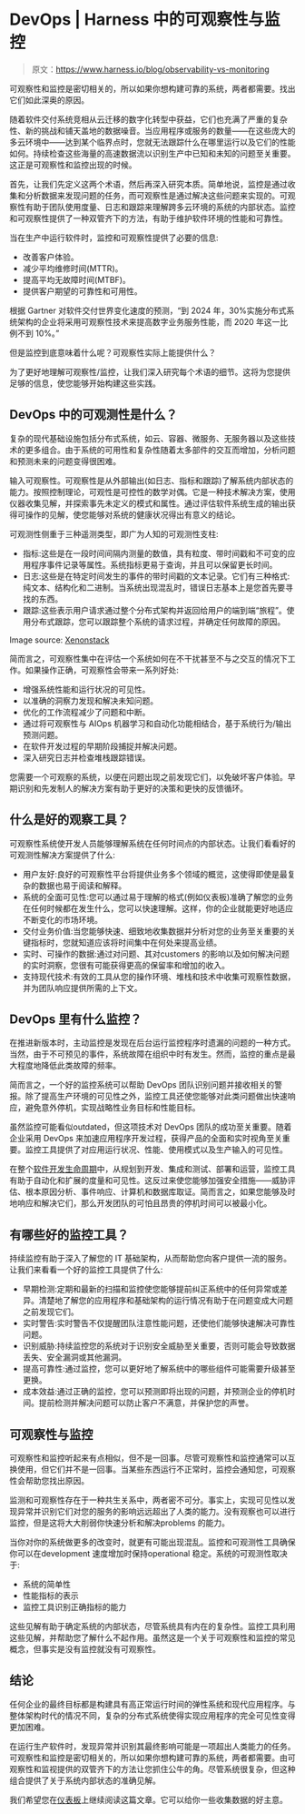 # DevOps | Harness 中的可观察性与监控

> 原文：<https://www.harness.io/blog/observability-vs-monitoring>

可观察性和监控是密切相关的，所以如果你想构建可靠的系统，两者都需要。找出它们如此深奥的原因。

随着软件交付系统竞相从云迁移的数字化转型中获益，它们也充满了严重的复杂性、新的挑战和铺天盖地的数据噪音。当应用程序或服务的数量——在这些庞大的多云环境中——达到某个临界点时，您就无法跟踪什么在哪里运行以及它们的性能如何。持续检查这些海量的高速数据流以识别生产中已知和未知的问题至关重要。这正是可观察性和监控出现的时候。

首先，让我们先定义这两个术语，然后再深入研究本质。简单地说，监控是通过收集和分析数据来发现问题的任务，而可观察性是通过解决这些问题来实现的。可观察性有助于团队使用度量、日志和跟踪来理解跨多云环境的系统的内部状态。监控和可观察性提供了一种双管齐下的方法，有助于维护软件环境的性能和可靠性。

当在生产中运行软件时，监控和可观察性提供了必要的信息:

*   改善客户体验。
*   减少平均维修时间(MTTR)。
*   提高平均无故障时间(MTBF)。
*   提供客户期望的可靠性和可用性。

根据 Gartner 对软件交付世界变化速度的预测，“到 2024 年，30%实施分布式系统架构的企业将采用可观察性技术来提高数字业务服务性能，而 2020 年这一比例不到 10%。”

但是监控到底意味着什么呢？可观察性实际上能提供什么？

为了更好地理解可观察性/监控，让我们深入研究每个术语的细节。这将为您提供足够的信息，使您能够开始构建这些实践。

## DevOps 中的可观测性是什么？

复杂的现代基础设施包括分布式系统，如云、容器、微服务、无服务器以及这些技术的更多组合。由于系统的可用性和复杂性随着太多部件的交互而增加，分析问题和预测未来的问题变得很困难。

输入可观察性。可观察性是从外部输出(如日志、指标和跟踪)了解系统内部状态的能力。按照控制理论，可观性是可控性的数学对偶。它是一种技术解决方案，使用仪器收集见解，并探索事先未定义的模式和属性。通过评估软件系统生成的输出获得可操作的见解，使您能够对系统的健康状况得出有意义的结论。

可观测性侧重于三种遥测类型，即广为人知的可观测性支柱:

*   指标:这些是在一段时间间隔内测量的数值，具有粒度、带时间戳和不可变的应用程序事件记录等属性。系统指标更易于查询，并且可以保留更长时间。
*   日志:这些是在特定时间发生的事件的带时间戳的文本记录。它们有三种格式:纯文本、结构化和二进制。当系统出现混乱时，错误日志基本上是您首先要寻找的东西。
*   跟踪:这些表示用户请求通过整个分布式架构并返回给用户的端到端“旅程”。使用分布式跟踪，您可以跟踪整个系统的请求过程，并确定任何故障的原因。

Image source: [Xenonstack](https://www.xenonstack.com/)

简而言之，可观察性集中在评估一个系统如何在不干扰甚至不与之交互的情况下工作。如果操作正确，可观察性会带来一系列好处:

*   增强系统性能和运行状况的可见性。
*   以准确的洞察力发现和解决未知问题。
*   优化的工作流程减少了问题和中断。
*   通过将可观察性与 AIOps 机器学习和自动化功能相结合，基于系统行为/输出预测问题。
*   在软件开发过程的早期阶段捕捉并解决问题。
*   深入研究日志并检查堆栈跟踪错误。

您需要一个可观察的系统，以便在问题出现之前发现它们，以免破坏客户体验。早期识别和先发制人的解决方案有助于更好的决策和更快的反馈循环。

## 什么是好的观察工具？

可观察性系统使开发人员能够理解系统在任何时间点的内部状态。让我们看看好的可观测性解决方案提供了什么:

*   用户友好:良好的可观察性平台将提供业务多个领域的概览，这使得即使是最复杂的数据也易于阅读和解释。
*   系统的全面可见性:您可以通过易于理解的格式(例如仪表板)准确了解您的业务在任何时候都在发生什么，您可以快速理解。这样，你的企业就能更好地适应不断变化的市场环境。
*   交付业务价值:当您能够快速、细致地收集数据并分析对您的业务至关重要的关键指标时，您就知道应该将时间集中在何处来提高业绩。
*   实时、可操作的数据:通过对问题、其对‌customers 的影响以及如何解决问题的实时洞察，您很有可能获得更高的保留率和增加的收入。
*   支持现代技术:有效的工具从您的操作环境、堆栈和技术中收集可观察性数据，并为团队响应提供所需的上下文。

## DevOps 里有什么监控？

在推进新版本时，主动监控是发现在后台运行监控程序时遗漏的问题的一种方式。当然，由于不可预见的事件，系统故障在组织中时有发生。然而，监控的重点是最大程度地降低此类故障的频率。

简而言之，一个好的监控系统可以帮助 DevOps 团队识别问题并接收相关的警报。除了提高生产环境的可见性之外，监控工具还使您能够对此类问题做出快速响应，避免意外停机，实现战略性业务目标和性能目标。

虽然监控可能看似‌outdated，但这项技术对 DevOps 团队的成功至关重要。随着企业采用 DevOps 来加速应用程序开发过程，获得产品的全面和实时视角至关重要。监控工具提供了对应用运行状况、性能、使用模式以及生产输入的可见性。

在整个[软件开发生命周期](https://harness.io/blog/software-development-life-cycle/)中，从规划到开发、集成和测试、部署和运营，监控工具有助于自动化和扩展的度量和可见性。这反过来使您能够加强安全措施——威胁评估、根本原因分析、事件响应、计算机和数据库取证。简而言之，如果您能够及时地响应和解决它们，那么开发团队的可怕且昂贵的停机时间可以被最小化。

## 有哪些好的监控工具？

持续监控有助于深入了解您的 IT 基础架构，从而帮助您向客户提供一流的服务。让我们来看看一个好的监控工具提供了什么:

*   早期检测:定期和最新的扫描和监控使您能够提前纠正系统中的任何异常或差异。清楚地了解您的应用程序和基础架构的运行情况有助于在问题变成大问题之前发现它们。
*   实时警告:实时警告不仅提醒团队注意性能问题，还使他们能够快速解决可靠性问题。
*   识别威胁:持续监控您的系统对于识别安全威胁至关重要，否则可能会导致数据丢失、安全漏洞或其他漏洞。
*   提高可靠性:通过监控，您可以更好地了解系统中的哪些组件可能需要升级甚至更换。
*   成本效益:通过正确的监控，您可以预测即将出现的问题，并预测企业的停机时间。提前检测并解决问题可以防止客户不满意，并保护您的声誉。

## 可观察性与监控

可观察性和监控听起来有点相似，但不是一回事。尽管可观察性和监控通常可以互换使用，但它们并不是一回事。当某些东西运行不正常时，监控会通知您，可观察性会帮助您找出原因。

监测和可观察性存在于一种共生关系中，两者密不可分。事实上，实现可见性以发现异常并识别它们对您的服务的影响远远超出了人类的能力。没有观察也可以进行监控，但是这将大大削弱你快速分析和解决‌problems 的能力。

当你对你的系统做更多的改变时，就更有可能出现混乱。监控和可观测性工具确保你可以在‌development 速度增加时保持‌operational 稳定。系统的可观测性取决于:

*   系统的简单性
*   性能指标的表示
*   监控工具识别正确指标的能力

这些见解有助于确定系统的内部状态，尽管系统具有内在的复杂性。监控工具利用这些见解，并帮助您了解什么不起作用。虽然这是一个关于可观察性和监控的常见概念，但事实是没有监控就没有可观察性。

## 结论

任何企业的最终目标都是构建具有高正常运行时间的弹性系统和现代应用程序。与整体架构时代的情况不同，复杂的分布式系统使得实现应用程序的完全可见性变得更加困难。

在运行生产软件时，发现异常并识别其最终影响可能是一项超出人类能力的任务。可观察性和监控是密切相关的，所以如果你想构建可靠的系统，两者都需要。由可观察性和监视提供的双管齐下的方法让您抓住公牛的角。尽管系统很复杂，但这种组合提供了关于系统内部状态的准确见解。

我们希望您在[仪表板](https://harness.io/blog/dashboarding-data-visualization/)上继续阅读这篇文章。它可以给你一些收集数据的好主意。